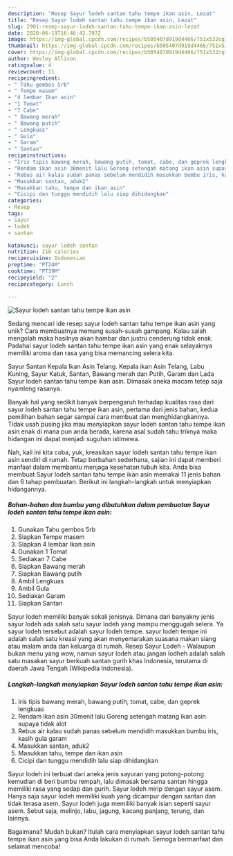```yaml
---
description: "Resep Sayur lodeh santan tahu tempe ikan asin, Lezat"
title: "Resep Sayur lodeh santan tahu tempe ikan asin, Lezat"
slug: 2901-resep-sayur-lodeh-santan-tahu-tempe-ikan-asin-lezat
date: 2020-06-19T16:46:42.797Z
image: https://img-global.cpcdn.com/recipes/b505407d919d4466/751x532cq70/sayur-lodeh-santan-tahu-tempe-ikan-asin-foto-resep-utama.jpg
thumbnail: https://img-global.cpcdn.com/recipes/b505407d919d4466/751x532cq70/sayur-lodeh-santan-tahu-tempe-ikan-asin-foto-resep-utama.jpg
cover: https://img-global.cpcdn.com/recipes/b505407d919d4466/751x532cq70/sayur-lodeh-santan-tahu-tempe-ikan-asin-foto-resep-utama.jpg
author: Wesley Allison
ratingvalue: 4
reviewcount: 11
recipeingredient:
- " Tahu gembos 5rb"
- " Tempe masem"
- "4 lembar Ikan asin"
- "1 Tomat"
- "7 Cabe"
- " Bawang merah"
- " Bawang putih"
- " Lengkuas"
- " Gula"
- " Garam"
- " Santan"
recipeinstructions:
- "Iris tipis bawang merah, bawang putih, tomat, cabe, dan geprek lengkuas"
- "Rendam ikan asin 30menit lalu Goreng setengah matang ikan asin supaya tidak alot"
- "Rebus air kalau sudah panas sebelum mendidih masukkan bumbu iris, kasih gula garam"
- "Masukkan santan, aduk2"
- "Masukkan tahu, tempe dan ikan asin"
- "Cicipi dan tunggu mendidih lalu siap dihidangkan"
categories:
- Resep
tags:
- sayur
- lodeh
- santan

katakunci: sayur lodeh santan 
nutrition: 218 calories
recipecuisine: Indonesian
preptime: "PT24M"
cooktime: "PT39M"
recipeyield: "2"
recipecategory: Lunch

---
```



![Sayur lodeh santan tahu tempe ikan asin](https://img-global.cpcdn.com/recipes/b505407d919d4466/751x532cq70/sayur-lodeh-santan-tahu-tempe-ikan-asin-foto-resep-utama.jpg)

Sedang mencari ide resep sayur lodeh santan tahu tempe ikan asin yang unik? Cara membuatnya memang susah-susah gampang. Kalau salah mengolah maka hasilnya akan hambar dan justru cenderung tidak enak. Padahal sayur lodeh santan tahu tempe ikan asin yang enak selayaknya memiliki aroma dan rasa yang bisa memancing selera kita.

Sayur Santan Kepala Ikan Asin Telang. Kepala ikan Asin Telang, Labu Kuning, Sayur Katuk, Santan, Bawang merah dan Putih, Garam dan Lada Sayur lodeh santan tahu tempe ikan asin. Dimasak aneka macam tetep saja nyamleng rasanya.

Banyak hal yang sedikit banyak berpengaruh terhadap kualitas rasa dari sayur lodeh santan tahu tempe ikan asin, pertama dari jenis bahan, kedua pemilihan bahan segar sampai cara membuat dan menghidangkannya. Tidak usah pusing jika mau menyiapkan sayur lodeh santan tahu tempe ikan asin enak di mana pun anda berada, karena asal sudah tahu triknya maka hidangan ini dapat menjadi suguhan istimewa.


Nah, kali ini kita coba, yuk, kreasikan sayur lodeh santan tahu tempe ikan asin sendiri di rumah. Tetap berbahan sederhana, sajian ini dapat memberi manfaat dalam membantu menjaga kesehatan tubuh kita. Anda bisa membuat Sayur lodeh santan tahu tempe ikan asin memakai 11 jenis bahan dan 6 tahap pembuatan. Berikut ini langkah-langkah untuk menyiapkan hidangannya.

<!--inarticleads1-->

##### Bahan-bahan dan bumbu yang dibutuhkan dalam pembuatan Sayur lodeh santan tahu tempe ikan asin:

1. Gunakan  Tahu gembos 5rb
1. Siapkan  Tempe masem
1. Siapkan 4 lembar Ikan asin
1. Gunakan 1 Tomat
1. Sediakan 7 Cabe
1. Siapkan  Bawang merah
1. Siapkan  Bawang putih
1. Ambil  Lengkuas
1. Ambil  Gula
1. Sediakan  Garam
1. Siapkan  Santan


Sayur lodeh memiliki banyak sekali jenisnya. Dimana dari banyakny jenis sayur lodeh ada salah satu sayur lodeh yang mampu menggugah selera. Ya sayur lodeh tersebut adalah sayur lodeh tempe. sayur lodeh tempe ini adalah salah satu kreasi yang akan menyemarakan suasana makan siang atau malam anda dan keluarga di rumah. Resep Sayur Lodeh - Walaupun bukan menu yang wow, namun sayur lodeh atau jangan lodheh adalah salah satu masakan sayur berkuah santan gurih khas Indonesia, terutama di daerah Jawa Tengah (Wikipedia Indonesia). 

<!--inarticleads2-->

##### Langkah-langkah menyiapkan Sayur lodeh santan tahu tempe ikan asin:

1. Iris tipis bawang merah, bawang putih, tomat, cabe, dan geprek lengkuas
1. Rendam ikan asin 30menit lalu Goreng setengah matang ikan asin supaya tidak alot
1. Rebus air kalau sudah panas sebelum mendidih masukkan bumbu iris, kasih gula garam
1. Masukkan santan, aduk2
1. Masukkan tahu, tempe dan ikan asin
1. Cicipi dan tunggu mendidih lalu siap dihidangkan


Sayur lodeh ini terbuat dari aneka jenis sayuran yang potong-potong kemudian di beri bumbu rempah, lalu dimasak bersama santan hingga memiliki rasa yang sedap dan gurih. Sayur lodeh mirip dengan sayur asem. Hanya saja sayur lodeh memiliki kuah yang dicampur dengan santan dan tidak terasa asem. Sayur lodeh juga memiliki banyak isian seperti sayur asem. Sebut saja, melinjo, labu, jagung, kacang panjang, terung, dan lainnya. 

Bagaimana? Mudah bukan? Itulah cara menyiapkan sayur lodeh santan tahu tempe ikan asin yang bisa Anda lakukan di rumah. Semoga bermanfaat dan selamat mencoba!
